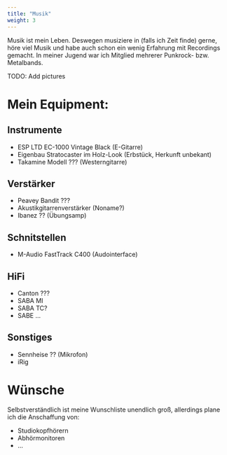 ```yaml
---
title: "Musik"
weight: 3
---
```


Musik ist mein Leben. Deswegen musiziere in (falls ich Zeit finde) gerne, höre viel Musik und habe auch schon ein wenig Erfahrung mit Recordings gemacht.
In meiner Jugend war ich Mitglied mehrerer Punkrock- bzw. Metalbands.

TODO: Add pictures

# Mein Equipment:

## Instrumente

* ESP LTD EC-1000 Vintage Black (E-Gitarre)
* Eigenbau Stratocaster im Holz-Look (Erbstück, Herkunft unbekant)
* Takamine Modell ??? (Westerngitarre)

## Verstärker

* Peavey Bandit ???
* Akustikgitarrenverstärker (Noname?)
* Ibanez ?? (Übungsamp)

## Schnitstellen

* M-Audio FastTrack C400 (Audointerface)

## HiFi

* Canton ???
* SABA MI
* SABA TC?
* SABE ...

## Sonstiges

* Sennheise ?? (Mikrofon)
* iRig

# Wünsche

Selbstverständlich ist meine Wunschliste unendlich groß, allerdings plane ich die Anschaffung von:

* Studiokopfhörern
* Abhörmonitoren
* ...
